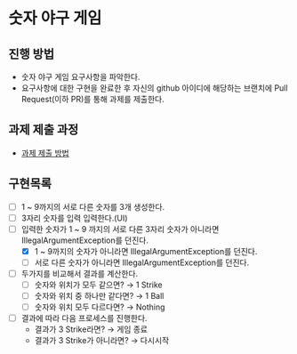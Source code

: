 # 숫자 야구 게임
## 진행 방법
* 숫자 야구 게임 요구사항을 파악한다.
* 요구사항에 대한 구현을 완료한 후 자신의 github 아이디에 해당하는 브랜치에 Pull Request(이하 PR)를 통해 과제를 제출한다.

## 과제 제출 과정
* [과제 제출 방법](https://github.com/next-step/nextstep-docs/tree/master/precourse)

## 구현목록
- [ ] 1 ~ 9까지의 서로 다른 숫자를 3개 생성한다.
- [ ] 3자리 숫자를 입력 입력한다.(UI)
- [ ] 입력한 숫자가 1 ~ 9 까지의  서로 다른 3자리 숫자가 아니라면 IllegalArgumentException를 던진다.
  - [x] 1 ~ 9까지의 숫자가 아니라면 IllegalArgumentException를 던진다.
  - [ ] 서로 다른 숫자가 아니라면 IllegalArgumentException를 던진다.
- [ ] 두가지를 비교해서 결과를 계산한다.
    - [ ] 숫자와 위치가 모두 같으면? → 1 Strike
    - [ ] 숫자와 위치 중 하나만 같다면? → 1 Ball
    - [ ] 숫자와 위치 모두 다르다면? → Nothing
- [ ] 결과에 따라 다음 프로세스를 진행한다.
    - 결과가 3 Strike라면? → 게임 종료
    - 결과가 3 Strike가 아니라면? → 다시시작
